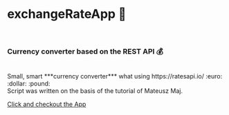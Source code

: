# exchangeRateApp :money_with_wings:
<br />

### Currency converter based on the REST API :moneybag:
<br />
Small, smart ***currency converter*** what using https://ratesapi.io/ :euro: :dollar: :pound:
<br />
Script was written on the basis of the tutorial of Mateusz Maj.
<br />

[Click and checkout the App](https://emarcins.github.io/exchangeRateApp/)






